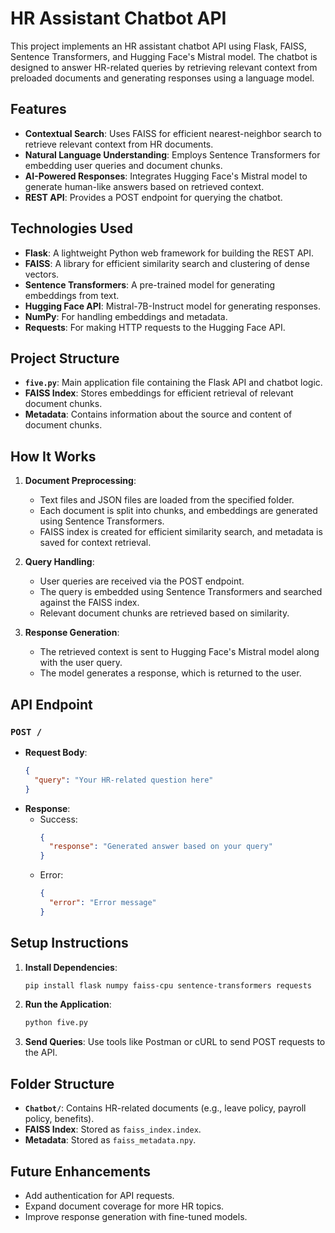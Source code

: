 # HR Assistant Chatbot API

This project implements an HR assistant chatbot API using Flask, FAISS, Sentence Transformers, and Hugging Face's Mistral model. The chatbot is designed to answer HR-related queries by retrieving relevant context from preloaded documents and generating responses using a language model.

## Features

- **Contextual Search**: Uses FAISS for efficient nearest-neighbor search to retrieve relevant context from HR documents.
- **Natural Language Understanding**: Employs Sentence Transformers for embedding user queries and document chunks.
- **AI-Powered Responses**: Integrates Hugging Face's Mistral model to generate human-like answers based on retrieved context.
- **REST API**: Provides a POST endpoint for querying the chatbot.

## Technologies Used

- **Flask**: A lightweight Python web framework for building the REST API.
- **FAISS**: A library for efficient similarity search and clustering of dense vectors.
- **Sentence Transformers**: A pre-trained model for generating embeddings from text.
- **Hugging Face API**: Mistral-7B-Instruct model for generating responses.
- **NumPy**: For handling embeddings and metadata.
- **Requests**: For making HTTP requests to the Hugging Face API.

## Project Structure

- **`five.py`**: Main application file containing the Flask API and chatbot logic.
- **FAISS Index**: Stores embeddings for efficient retrieval of relevant document chunks.
- **Metadata**: Contains information about the source and content of document chunks.

## How It Works

1. **Document Preprocessing**:
   - Text files and JSON files are loaded from the specified folder.
   - Each document is split into chunks, and embeddings are generated using Sentence Transformers.
   - FAISS index is created for efficient similarity search, and metadata is saved for context retrieval.

2. **Query Handling**:
   - User queries are received via the POST endpoint.
   - The query is embedded using Sentence Transformers and searched against the FAISS index.
   - Relevant document chunks are retrieved based on similarity.

3. **Response Generation**:
   - The retrieved context is sent to Hugging Face's Mistral model along with the user query.
   - The model generates a response, which is returned to the user.

## API Endpoint

### `POST /`
- **Request Body**:
  ```json
  {
    "query": "Your HR-related question here"
  }
  ```
- **Response**:
  - Success:
    ```json
    {
      "response": "Generated answer based on your query"
    }
    ```
  - Error:
    ```json
    {
      "error": "Error message"
    }
    ```

## Setup Instructions

1. **Install Dependencies**:
   ```bash
   pip install flask numpy faiss-cpu sentence-transformers requests
   ```

2. **Run the Application**:
   ```bash
   python five.py
   ```

3. **Send Queries**:
   Use tools like Postman or cURL to send POST requests to the API.

## Folder Structure

- **`Chatbot/`**: Contains HR-related documents (e.g., leave policy, payroll policy, benefits).
- **FAISS Index**: Stored as `faiss_index.index`.
- **Metadata**: Stored as `faiss_metadata.npy`.

## Future Enhancements

- Add authentication for API requests.
- Expand document coverage for more HR topics.
- Improve response generation with fine-tuned models.

